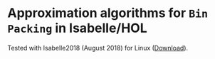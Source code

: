 # Approximation algorithms for `Bin Packing` in Isabelle/HOL

Tested with Isabelle2018 (August 2018) for Linux
([Download](https://isabelle.in.tum.de/dist/Isabelle2018_app.tar.gz)).
